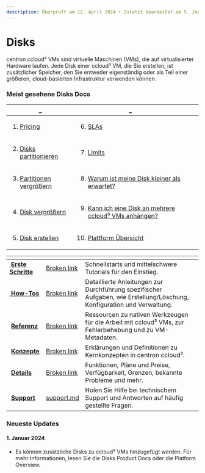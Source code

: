 ```yaml
---
description: Überprüft am 12. April 2024 • Zuletzt bearbeitet am 5. Juni 2024
---
```


# Disks

centron ccloud³ VMs sind virtuelle Maschinen (VMs), die auf virtualisierter Hardware laufen. Jede Disk einer ccloud³ VM, die Sie erstellen, ist zusätzlicher Speicher, den Sie entweder eigenständig oder als Teil einer größeren, cloud-basierten Infrastruktur verwenden können.



### Meist gesehene Disks Docs

<table data-header-hidden><thead><tr><th>_</th><th>_</th><th data-hidden></th><th data-hidden></th></tr></thead><tbody><tr><td><ol><li><a href="details/pricing.md">Pricing</a></li></ol></td><td><ol start="6"><li><a href="details/service-level-agreement.md">SLAs</a></li></ol></td><td></td><td></td></tr><tr><td><ol start="2"><li><a href="how-tos/disks-partitionieren.md">Disks partitionieren</a></li></ol></td><td><ol start="7"><li><a href="details/limits.md">Limits </a></li></ol></td><td></td><td></td></tr><tr><td><ol start="3"><li><a href="how-tos/disk-vergrossern.md">Partitionen vergrößern</a></li></ol></td><td><ol start="8"><li><a href="support.md">Warum ist meine Disk kleiner als erwartet?</a></li></ol></td><td></td><td></td></tr><tr><td><ol start="4"><li><a href="how-tos/disk-vergrossern.md">Disk vergrößern</a></li></ol></td><td><ol start="9"><li><a href="support.md">Kann ich eine Disk an mehrere ccloud³ VMs anhängen?</a></li></ol></td><td></td><td></td></tr><tr><td><ol start="5"><li><a href="how-tos/disk-erstellen-and-einrichten.md">Disk erstellen</a></li></ol></td><td><ol start="10"><li><a href="https://app.gitbook.com/o/qZfyhEIOoMD2Tm025WII/s/ufElPMaUSQ8ykq2V49a8/"> Plattform Übersicht</a></li></ol></td><td></td><td></td></tr></tbody></table>



<table data-view="cards"><thead><tr><th></th><th data-hidden data-card-target data-type="content-ref"></th><th data-hidden></th><th data-hidden></th></tr></thead><tbody><tr><td><img src="https://docs.digitalocean.com/images/icons/droplets.svg" alt=""><a href="broken-reference"> <strong>Erste Schritte</strong></a></td><td><a href="broken-reference">Broken link</a></td><td>Schnellstarts und mittelschwere Tutorials für den Einstieg.</td><td></td></tr><tr><td><img src="https://docs.digitalocean.com/images/icons/droplets.svg" alt=""><a href="broken-reference"> <strong>How-Tos</strong></a></td><td><a href="broken-reference">Broken link</a></td><td>Detaillierte Anleitungen zur Durchführung spezifischer Aufgaben, wie Erstellung/Löschung, Konfiguration und Verwaltung.</td><td></td></tr><tr><td><img src="https://docs.digitalocean.com/images/icons/droplets.svg" alt=""> <a href="broken-reference"><strong>Referenz</strong></a></td><td><a href="broken-reference">Broken link</a></td><td>Ressourcen zu nativen Werkzeugen für die Arbeit mit ccloud³ VMs, zur Fehlerbehebung und zu VM-Metadaten.</td><td></td></tr><tr><td><img src="https://docs.digitalocean.com/images/icons/droplets.svg" alt=""> <a href="broken-reference"><strong>Konzepte</strong></a></td><td><a href="broken-reference">Broken link</a></td><td>Erklärungen und Definitionen zu Kernkonzepten in centron ccloud³.</td><td></td></tr><tr><td><img src="https://docs.digitalocean.com/images/icons/droplets.svg" alt=""> <a href="broken-reference"><strong>Details</strong></a></td><td><a href="broken-reference">Broken link</a></td><td>Funktionen, Pläne und Preise, Verfügbarkeit, Grenzen, bekannte Probleme und mehr.</td><td></td></tr><tr><td><img src="https://docs.digitalocean.com/images/icons/droplets.svg" alt=""> <a href="support.md"><strong>Support</strong></a></td><td><a href="support.md">support.md</a></td><td>Holen Sie Hilfe bei technischem Support und Antworten auf häufig gestellte Fragen.</td><td></td></tr></tbody></table>

### Neueste Updates <a href="#latest-updates" id="latest-updates"></a>

#### 1. Januar 2024

* Es können zusätzliche Disks zu ccloud³ VMs hinzugefügt werden. Für mehr Informationen, lesen Sie die Disks Product Docs oder die Platform Overview.
